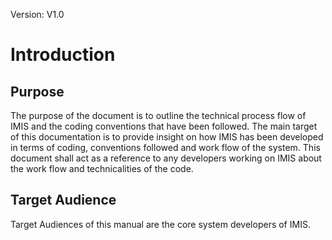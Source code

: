 Version: V1.0

# Introduction

## Purpose

The purpose of the document is to outline the technical process flow of IMIS and the coding conventions that have been followed. The main target of this documentation is to provide insight on how IMIS has been developed in terms of coding, conventions followed and work flow of the system. This document shall act as a reference to any developers working on IMIS about the work flow and technicalities of the code.

## Target Audience

Target Audiences of this manual are the core system developers of IMIS.
